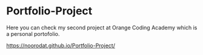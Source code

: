 # Portfolio-Project

Here you can check my second project at Orange Coding Academy which is a personal portofolio.

https://noorodat.github.io/Portfolio-Project/
